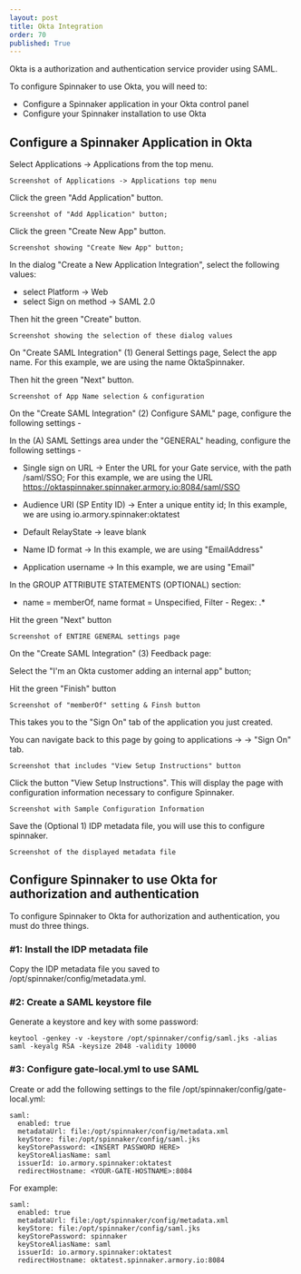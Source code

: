 ```yaml
---
layout: post
title: Okta Integration
order: 70
published: True
---
```


Okta is a authorization and authentication service provider using SAML.

To configure Spinnaker to use Okta, you will need to:

* Configure a Spinnaker application in your Okta control panel
* Configure your Spinnaker installation to use Okta

## Configure a Spinnaker Application in Okta

Select Applications -> Applications from the top menu.

    Screenshot of Applications -> Applications top menu

Click the green "Add Application" button.

    Screenshot of "Add Application" button;

Click the green "Create New App" button.

    Screenshot showing "Create New App" button;

In the dialog "Create a New Application Integration", select the following values:

* select Platform -> Web
* select Sign on method -> SAML 2.0

Then hit the green "Create" button.

    Screenshot showing the selection of these dialog values


On "Create SAML Integration" (1) General Settings  page,
Select the app name. For this example, we are using the name OktaSpinnaker.

Then hit the green "Next" button.

    Screenshot of App Name selection & configuration

On the "Create SAML Integration" (2) Configure SAML" page,
configure the following settings -

In the (A) SAML Settings area under the "GENERAL" heading, configure the following settings -

* Single sign on URL -> Enter the URL for your Gate service, with the path /saml/SSO;
  For this example, we are using the URL https://oktaspinnaker.spinnaker.armory.io:8084/saml/SSO

* Audience URI (SP Entity ID) -> Enter a unique entity id; In this example, we are using io.armory.spinnaker:oktatest

* Default RelayState -> leave blank

* Name ID format -> In this example, we are using "EmailAddress"

* Application username -> In this example, we are using "Email"


In the GROUP ATTRIBUTE STATEMENTS (OPTIONAL) section:

* name = memberOf, name format = Unspecified, Filter - Regex: .*

Hit the green "Next" button

    Screenshot of ENTIRE GENERAL settings page

On the "Create SAML Integration" (3) Feedback page:

   Select the "I'm an Okta customer adding an internal app" button;

Hit the green "Finish" button

    Screenshot of "memberOf" setting & Finsh button


This takes you to the "Sign On" tab of the application you just created.

You can navigate back to this page by going to applications -> <applicationName> -> "Sign On" tab.

    Screenshot that includes "View Setup Instructions" button

Click the button "View Setup Instructions".  This will display the page with configuration information
necessary to configure Spinnaker.

    Screenshot with Sample Configuration Information

Save the (Optional 1) IDP metadata file, you will use this to configure spinnaker.

    Screenshot of the displayed metadata file


## Configure Spinnaker to use Okta for authorization and authentication

To configure Spinnaker to Okta for authorization and authentication, you must do
three things.

### #1: Install the IDP metadata file

Copy the IDP metadata file you saved to /opt/spinnaker/config/metadata.yml.

### #2: Create a SAML keystore file

Generate a keystore and key with some password:

    keytool -genkey -v -keystore /opt/spinnaker/config/saml.jks -alias saml -keyalg RSA -keysize 2048 -validity 10000

### #3: Configure gate-local.yml to use SAML

Create or add the following settings to the file /opt/spinnaker/config/gate-local.yml:

    saml:
      enabled: true
      metadataUrl: file:/opt/spinnaker/config/metadata.xml
      keyStore: file:/opt/spinnaker/config/saml.jks
      keyStorePassword: <INSERT PASSWORD HERE>
      keyStoreAliasName: saml
      issuerId: io.armory.spinnaker:oktatest
      redirectHostname: <YOUR-GATE-HOSTNAME>:8084


For example:

    saml:
      enabled: true
      metadataUrl: file:/opt/spinnaker/config/metadata.xml
      keyStore: file:/opt/spinnaker/config/saml.jks
      keyStorePassword: spinnaker
      keyStoreAliasName: saml
      issuerId: io.armory.spinnaker:oktatest
      redirectHostname: oktatest.spinnaker.armory.io:8084
